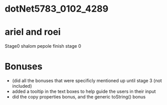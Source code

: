 # dotNet5783_0102_4289
# ariel and roei
Stage0
shalom pepole
finish stage 0
# Bonuses
* (did all the bonuses that were specificly mentioned up until stage 3 (not included)  
* added a tooltip in the text boxes to help guide the users in their input
* did the copy properties bonus, and the generic toString() bonus 
